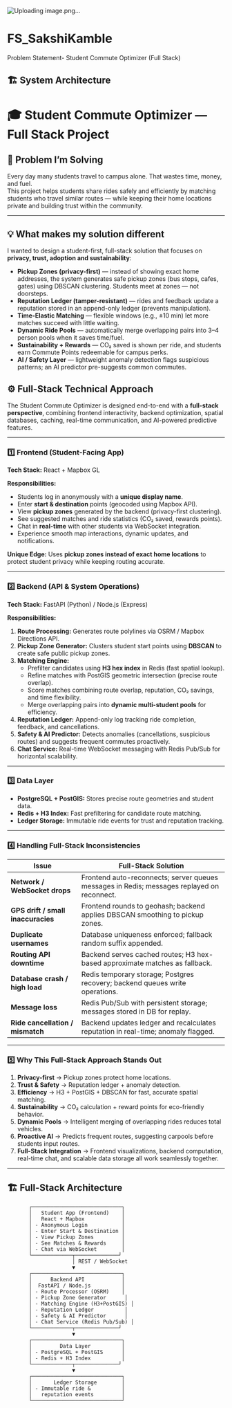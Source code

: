 ![Uploading image.png…]()
# FS_SakshiKamble
Problem Statement- Student Commute Optimizer (Full Stack)
## 🏗️ System Architecture
# 🎓 Student Commute Optimizer — Full Stack Project

## 📌 Problem I’m Solving
Every day many students travel to campus alone. That wastes time, money, and fuel.  
This project helps students share rides safely and efficiently by matching students who travel similar routes — while keeping their home locations private and building trust within the community.

---

## 💡 What makes my solution different
I wanted to design a student-first, full-stack solution that focuses on **privacy, trust, adoption and sustainability**:

- **Pickup Zones (privacy-first)** — instead of showing exact home addresses, the system generates safe pickup zones (bus stops, cafes, gates) using DBSCAN clustering. Students meet at zones — not doorsteps.
- **Reputation Ledger (tamper-resistant)** — rides and feedback update a reputation stored in an append-only ledger (prevents manipulation).
- **Time-Elastic Matching** — flexible windows (e.g., ±10 min) let more matches succeed with little waiting.
- **Dynamic Ride Pools** — automatically merge overlapping pairs into 3–4 person pools when it saves time/fuel.
- **Sustainability + Rewards** — CO₂ saved is shown per ride, and students earn Commute Points redeemable for campus perks.
- **AI / Safety Layer** — lightweight anomaly detection flags suspicious patterns; an AI predictor pre-suggests common commutes.

## ⚙️ Full-Stack Technical Approach

The Student Commute Optimizer is designed end-to-end with a **full-stack perspective**, combining frontend interactivity, backend optimization, spatial databases, caching, real-time communication, and AI-powered predictive features.

---

### 1️⃣ Frontend (Student-Facing App)
**Tech Stack:** React + Mapbox GL

**Responsibilities:**
- Students log in anonymously with a **unique display name**.
- Enter **start & destination** points (geocoded using Mapbox API).
- View **pickup zones** generated by the backend (privacy-first clustering).
- See suggested matches and ride statistics (CO₂ saved, rewards points).
- Chat in **real-time** with other students via WebSocket integration.
- Experience smooth map interactions, dynamic updates, and notifications.

**Unique Edge:** Uses **pickup zones instead of exact home locations** to protect student privacy while keeping routing accurate.

---

### 2️⃣ Backend (API & System Operations)
**Tech Stack:** FastAPI (Python) / Node.js (Express)

**Responsibilities:**
1. **Route Processing:** Generates route polylines via OSRM / Mapbox Directions API.
2. **Pickup Zone Generator:** Clusters student start points using **DBSCAN** to create safe public pickup zones.
3. **Matching Engine:**
   - Prefilter candidates using **H3 hex index** in Redis (fast spatial lookup).
   - Refine matches with PostGIS geometric intersection (precise route overlap).
   - Score matches combining route overlap, reputation, CO₂ savings, and time flexibility.
   - Merge overlapping pairs into **dynamic multi-student pools** for efficiency.
4. **Reputation Ledger:** Append-only log tracking ride completion, feedback, and cancellations.
5. **Safety & AI Predictor:** Detects anomalies (cancellations, suspicious routes) and suggests frequent commutes proactively.
6. **Chat Service:** Real-time WebSocket messaging with Redis Pub/Sub for horizontal scalability.

---

### 3️⃣ Data Layer
- **PostgreSQL + PostGIS:** Stores precise route geometries and student data.  
- **Redis + H3 Index:** Fast prefiltering for candidate route matching.  
- **Ledger Storage:** Immutable ride events for trust and reputation tracking.

---

### 4️⃣ Handling Full-Stack Inconsistencies
| Issue | Full-Stack Solution |
|-------|-------------------|
| **Network / WebSocket drops** | Frontend auto-reconnects; server queues messages in Redis; messages replayed on reconnect. |
| **GPS drift / small inaccuracies** | Frontend rounds to geohash; backend applies DBSCAN smoothing to pickup zones. |
| **Duplicate usernames** | Database uniqueness enforced; fallback random suffix appended. |
| **Routing API downtime** | Backend serves cached routes; H3 hex-based approximate matches as fallback. |
| **Database crash / high load** | Redis temporary storage; Postgres recovery; backend queues write operations. |
| **Message loss** | Redis Pub/Sub with persistent storage; messages stored in DB for replay. |
| **Ride cancellation / mismatch** | Backend updates ledger and recalculates reputation in real-time; anomaly flagged. |

---

### 5️⃣ Why This Full-Stack Approach Stands Out
1. **Privacy-first** → Pickup zones protect home locations.  
2. **Trust & Safety** → Reputation ledger + anomaly detection.  
3. **Efficiency** → H3 + PostGIS + DBSCAN for fast, accurate spatial matching.  
4. **Sustainability** → CO₂ calculation + reward points for eco-friendly behavior.  
5. **Dynamic Pools** → Intelligent merging of overlapping rides reduces total vehicles.  
6. **Proactive AI** → Predicts frequent routes, suggesting carpools before students input routes.  
7. **Full-Stack Integration** → Frontend visualizations, backend computation, real-time chat, and scalable data storage all work seamlessly together.

---

## 🏗️ Full-Stack Architecture

           ┌─────────────────────────────┐
           │   Student App (Frontend)    │
           │   React + Mapbox            │
           │ - Anonymous Login           │
           │ - Enter Start & Destination │
           │ - View Pickup Zones         │
           │ - See Matches & Rewards     │
           │ - Chat via WebSocket        │
           └─────────────┬──────────────┘
                         │ REST / WebSocket
                         ▼
           ┌─────────────────────────────┐
           │      Backend API            │
           │  FastAPI / Node.js          │
           │ - Route Processor (OSRM)    │
           │ - Pickup Zone Generator      │
           │ - Matching Engine (H3+PostGIS) │
           │ - Reputation Ledger          │
           │ - Safety & AI Predictor      │
           │ - Chat Service (Redis Pub/Sub) │
           └─────────────┬──────────────┘
                         ▼
           ┌─────────────────────────────┐
           │         Data Layer          │
           │ - PostgreSQL + PostGIS      │
           │ - Redis + H3 Index          │
           └─────────────┬──────────────┘
                         ▼
           ┌─────────────────────────────┐
           │       Ledger Storage        │
           │ - Immutable ride &          │
           │   reputation events         │
           └─────────────────────────────┘


